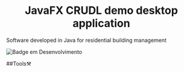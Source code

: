<h1 align="center"> JavaFX CRUDL demo desktop application </h1> 
Software developed in Java for residential building management 

![Badge em Desenvolvimento](http://img.shields.io/static/v1?label=STATUS&message=EM%20DESENVOLVIMENTO&color=GREEN&style=for-the-badge)

##Tools⚒️
